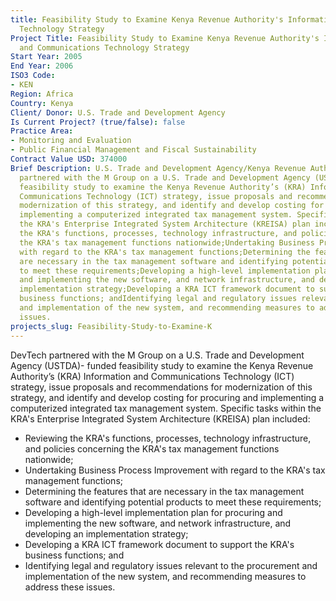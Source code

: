```yaml
---
title: Feasibility Study to Examine Kenya Revenue Authority's Information and Communications
  Technology Strategy
Project Title: Feasibility Study to Examine Kenya Revenue Authority's Information
  and Communications Technology Strategy
Start Year: 2005
End Year: 2006
ISO3 Code:
- KEN
Region: Africa
Country: Kenya
Client/ Donor: U.S. Trade and Development Agency
Is Current Project? (true/false): false
Practice Area:
- Monitoring and Evaluation
- Public Financial Management and Fiscal Sustainability
Contract Value USD: 374000
Brief Description: U.S. Trade and Development Agency/Kenya Revenue Authority (2005–2006)DevTech
  partnered with the M Group on a U.S. Trade and Development Agency (USTDA)- funded
  feasibility study to examine the Kenya Revenue Authority’s (KRA) Information and
  Communications Technology (ICT) strategy, issue proposals and recommendations for
  modernization of this strategy, and identify and develop costing for procuring and
  implementing a computerized integrated tax management system. Specific tasks within
  the KRA's Enterprise Integrated System Architecture (KREISA) plan included:Reviewing
  the KRA's functions, processes, technology infrastructure, and policies concerning
  the KRA's tax management functions nationwide;Undertaking Business Process Improvement
  with regard to the KRA's tax management functions;Determining the features that
  are necessary in the tax management software and identifying potential products
  to meet these requirements;Developing a high-level implementation plan for procuring
  and implementing the new software, and network infrastructure, and developing an
  implementation strategy;Developing a KRA ICT framework document to support the KRA's
  business functions; andIdentifying legal and regulatory issues relevant to the procurement
  and implementation of the new system, and recommending measures to address these
  issues.
projects_slug: Feasibility-Study-to-Examine-K
---
```


DevTech partnered with the M Group on a U.S. Trade and Development Agency (USTDA)- funded feasibility study to examine the Kenya Revenue Authority’s (KRA) Information and Communications Technology (ICT) strategy, issue proposals and recommendations for modernization of this strategy, and identify and develop costing for procuring and implementing a computerized integrated tax management system. Specific tasks within the KRA's Enterprise Integrated System Architecture (KREISA) plan included:

* Reviewing the KRA's functions, processes, technology infrastructure, and policies concerning the KRA's tax management functions nationwide;
* Undertaking Business Process Improvement with regard to the KRA's tax management functions;
* Determining the features that are necessary in the tax management software and identifying potential products to meet these requirements;
* Developing a high-level implementation plan for procuring and implementing the new software, and network infrastructure, and developing an implementation strategy;
* Developing a KRA ICT framework document to support the KRA's business functions; and
* Identifying legal and regulatory issues relevant to the procurement and implementation of the new system, and recommending measures to address these issues.